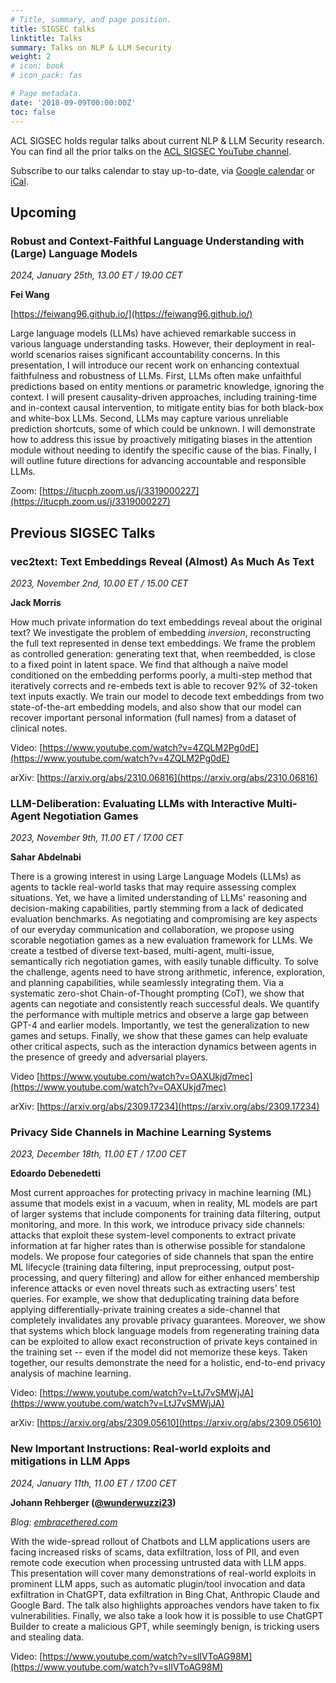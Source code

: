 ```yaml
---
# Title, summary, and page position.
title: SIGSEC talks
linktitle: Talks
summary: Talks on NLP & LLM Security
weight: 2
# icon: book
# icon_pack: fas

# Page metadata.
date: '2018-09-09T00:00:00Z'
toc: false
---
```


ACL SIGSEC holds regular talks about current NLP & LLM Security research. You can find all the prior talks on the [ACL SIGSEC YouTube channel](https://www.youtube.com/@ACLSIGSEC).

Subscribe to our talks calendar to stay up-to-date, via [Google calendar](https://calendar.google.com/calendar/u/0?cid=NjJiZDUyOWUxOTU1NWUyNmM0NTIzOWNjMDE3OTg3ZTc5ZmIyMjA1MzVjNDI3MTI3NzgzODI4NTVkMGQzNmNkZEBncm91cC5jYWxlbmRhci5nb29nbGUuY29t) or [iCal](https://calendar.google.com/calendar/ical/62bd529e19555e26c45239cc017987e79fb220535c42712778382855d0d36cdd%40group.calendar.google.com/public/basic.ics).




## Upcoming

### Robust and Context-Faithful Language Understanding with (Large) Language Models

*2024, January 25th, 13.00 ET / 19.00 CET*

**Fei Wang** 

[https://feiwang96.github.io/](https://feiwang96.github.io/)

Large language models (LLMs) have achieved remarkable success in various language understanding tasks. However, their deployment in real-world scenarios raises significant accountability concerns. In this presentation, I will introduce our recent work on enhancing contextual faithfulness and robustness of LLMs. First, LLMs often make unfaithful predictions based on entity mentions or parametric knowledge, ignoring the context. I will present causality-driven approaches, including training-time and in-context causal intervention, to mitigate entity bias for both black-box and white-box LLMs. Second, LLMs may capture various unreliable prediction shortcuts, some of which could be unknown. I will demonstrate how to address this issue by proactively mitigating biases in the attention module without needing to identify the specific cause of the bias. Finally, I will outline future directions for advancing accountable and responsible LLMs.

Zoom: [https://itucph.zoom.us/j/3319000227](https://itucph.zoom.us/j/3319000227)


## Previous SIGSEC Talks

### vec2text: Text Embeddings Reveal (Almost) As Much As Text

*2023, November 2nd, 10.00 ET / 15.00 CET*

**Jack Morris**

How much private information do text embeddings reveal about the original text? We investigate the problem of embedding *inversion*, reconstructing the full text represented in dense text embeddings. We frame the problem as controlled generation: generating text that, when reembedded, is close to a fixed point in latent space. We find that although a naïve model conditioned on the embedding performs poorly, a multi-step method that iteratively corrects and re-embeds text is able to recover 92% of 32-token text inputs exactly. We train our model to decode text embeddings from two state-of-the-art embedding models, and also show that our model can recover important personal information (full names) from a dataset of clinical notes.

Video: [https://www.youtube.com/watch?v=4ZQLM2Pg0dE](https://www.youtube.com/watch?v=4ZQLM2Pg0dE)

arXiv: [https://arxiv.org/abs/2310.06816](https://arxiv.org/abs/2310.06816)


### LLM-Deliberation: Evaluating LLMs with Interactive Multi-Agent Negotiation Games

*2023, November 9th, 11.00 ET / 17.00 CET*

**Sahar Abdelnabi**

There is a growing interest in using Large Language Models (LLMs) as agents to tackle real-world tasks that may require assessing complex situations. Yet, we have a limited understanding of LLMs' reasoning and decision-making capabilities, partly stemming from a lack of dedicated evaluation benchmarks. As negotiating and compromising are key aspects of our everyday communication and collaboration, we propose using scorable negotiation games as a new evaluation framework for LLMs. We create a testbed of diverse text-based, multi-agent, multi-issue, semantically rich negotiation games, with easily tunable difficulty. To solve the challenge, agents need to have strong arithmetic, inference, exploration, and planning capabilities, while seamlessly integrating them. Via a systematic zero-shot Chain-of-Thought prompting (CoT), we show that agents can negotiate and consistently reach successful deals. We quantify the performance with multiple metrics and observe a large gap between GPT-4 and earlier models. Importantly, we test the generalization to new games and setups. Finally, we show that these games can help evaluate other critical aspects, such as the interaction dynamics between agents in the presence of greedy and adversarial players.

Video [https://www.youtube.com/watch?v=OAXUkjd7mec](https://www.youtube.com/watch?v=OAXUkjd7mec)

arXiv: [https://arxiv.org/abs/2309.17234](https://arxiv.org/abs/2309.17234)


### Privacy Side Channels in Machine Learning Systems

*2023, December 18th, 11.00 ET / 17.00 CET*

**Edoardo Debenedetti**

Most current approaches for protecting privacy in machine learning (ML) assume that models exist in a vacuum, when in reality, ML models are part of larger systems that include components for training data filtering, output monitoring, and more. In this work, we introduce privacy side channels: attacks that exploit these system-level components to extract private information at far higher rates than is otherwise possible for standalone models. We propose four categories of side channels that span the entire ML lifecycle (training data filtering, input preprocessing, output post-processing, and query filtering) and allow for either enhanced membership inference attacks or even novel threats such as extracting users' test queries. For example, we show that deduplicating training data before applying differentially-private training creates a side-channel that completely invalidates any provable privacy guarantees. Moreover, we show that systems which block language models from regenerating training data can be exploited to allow exact reconstruction of private keys contained in the training set -- even if the model did not memorize these keys. Taken together, our results demonstrate the need for a holistic, end-to-end privacy analysis of machine learning.

Video: [https://www.youtube.com/watch?v=LtJ7vSMWjJA](https://www.youtube.com/watch?v=LtJ7vSMWjJA)

arXiv: [https://arxiv.org/abs/2309.05610](https://arxiv.org/abs/2309.05610)


### New Important Instructions: Real-world exploits and mitigations in LLM Apps

*2024, January 11th, 11.00 ET / 17.00 CET*

**Johann Rehberger ([@wunderwuzzi23](https://twitter.com/wunderwuzzi23/))**

_Blog: [embracethered.com](https://embracethered.com)_

With the wide-spread rollout of Chatbots and LLM applications users are facing increased risks of scams, data exfiltration, loss of PII, and even remote code execution when processing untrusted data with LLM apps. This presentation will cover many demonstrations of real-world exploits in prominent LLM apps, such as automatic plugin/tool invocation and data exfiltration in ChatGPT, data exfiltration in Bing Chat, Anthropic Claude and Google Bard. The talk also highlights approaches vendors have taken to fix vulnerabilities. Finally, we also take a look how it is possible to use ChatGPT Builder to create a malicious GPT, while seemingly benign, is tricking users and stealing data.

Video: [https://www.youtube.com/watch?v=slIVToAG98M](https://www.youtube.com/watch?v=slIVToAG98M)

